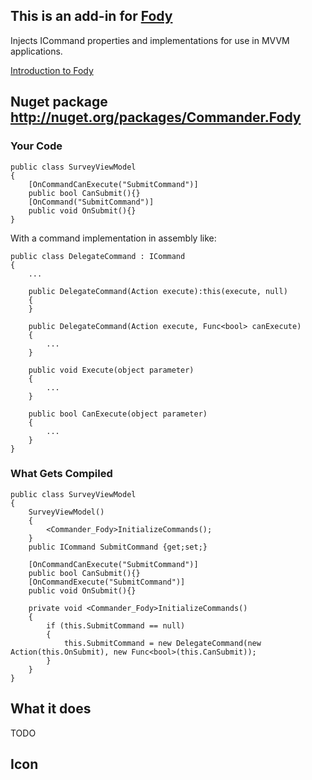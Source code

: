 ## This is an add-in for [Fody](https://github.com/Fody/Fody/) 

Injects ICommand properties and implementations for use in MVVM applications.

[Introduction to Fody](http://github.com/Fody/Fody/wiki/SampleUsage)



## Nuget package http://nuget.org/packages/Commander.Fody 

### Your Code
    public class SurveyViewModel
    {
        [OnCommandCanExecute("SubmitCommand")]
        public bool CanSubmit(){}
        [OnCommand("SubmitCommand")]
        public void OnSubmit(){}        
    }

With a command implementation in assembly like:

    public class DelegateCommand : ICommand
    {
        ...

        public DelegateCommand(Action execute):this(execute, null)
        {        
        }

        public DelegateCommand(Action execute, Func<bool> canExecute)
        {
            ...
        }

        public void Execute(object parameter)
        {
            ...
        }

        public bool CanExecute(object parameter)
        {
            ...
        }    
    }

### What Gets Compiled
    public class SurveyViewModel
    {
        SurveyViewModel()
        {
            <Commander_Fody>InitializeCommands();            
        }
        public ICommand SubmitCommand {get;set;}

        [OnCommandCanExecute("SubmitCommand")]
        public bool CanSubmit(){}
        [OnCommandExecute("SubmitCommand")]
        public void OnSubmit(){}   

        private void <Commander_Fody>InitializeCommands()
        {
            if (this.SubmitCommand == null)
            {
                this.SubmitCommand = new DelegateCommand(new Action(this.OnSubmit), new Func<bool>(this.CanSubmit));
            }
        }
    }

## What it does 
TODO

## Icon
